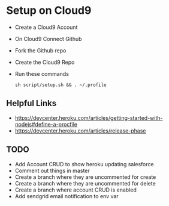 # Setup on Cloud9

- Create a Cloud9 Account
- On Cloud9 Connect Github
- Fork the Github repo
- Create the Cloud9 Repo
- Run these commands

  ```
  sh script/setup.sh && . ~/.profile
  ```

## Helpful Links

- https://devcenter.heroku.com/articles/getting-started-with-nodejs#define-a-procfile
- https://devcenter.heroku.com/articles/release-phase

## TODO

- Add Account CRUD to show heroku updating salesforce
- Comment out things in master
- Create a branch where they are uncommented for create
- Create a branch where they are uncommented for delete
- Create a branch where account CRUD is enabled
- Add sendgrid email notification to env var
